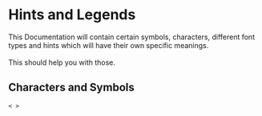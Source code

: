 # Hints and Legends

This Documentation will contain certain symbols, characters, different font types and hints which will have their own specific meanings. \
\
This should help you with those.

## Characters and Symbols

```
< >
```
